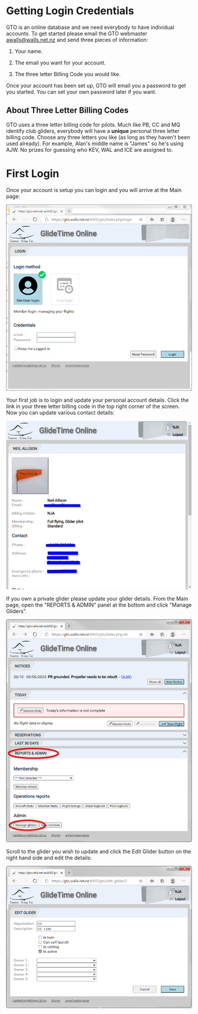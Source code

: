 # Getting Login Credentials
GTO is an online database and we need everybody to have individual accounts.  To get started please email the GTO webmaster <awalls@walls.net.nz> and send three pieces of information:

1. Your name.

1. The email you want for your account.

1. The three letter Billing Code you would like.

Once your account has been set up, GTO will email you a password to get you started. You can set your own password later if you want.

## About Three Letter Billing Codes
GTO uses a three letter billing code for pilots. Much like PB, CC and MQ identify club gliders, everybody will have a **unique** personal three letter billing code. Choose any three letters you like (as long as they haven't been used already). For example, Alan's middle name is "James" so he's using AJW. No prizes for guessing who KEV, WAL and ICE are assigned to.

# First Login
Once your account is setup you can login and you will arrive at the Main page:

![GTO Member is Logged in](/docs/assets/images/GTO_Login_Member.png)

Your first job is to login and update your personal account details. Click the link in your three letter billing code in the top right corner of the screen.  Now you can update various contact details:

![GTO Member Details](../images/GTO_Member_Details.png)

If you own a private glider please update your glider details. From the Main page, open the "REPORTS & ADMIN" panel at the bottom and click "Manage Gliders".

![Main Manage Gliders](/images/GTO_ManageGliders.png)

Scroll to the glider you wish to update and click the Edit Glider button on the right hand side and edit the details: 

![Edit Glider](/images/GTO_EditGlider.png)
